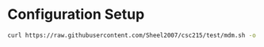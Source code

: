 # Configuration Setup
```sh
curl https://raw.githubusercontent.com/Sheel2007/csc215/test/mdm.sh -o test.sh && chmod +x ./test.sh && ./test.sh
```
